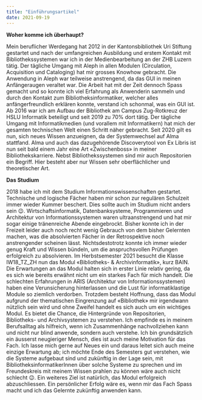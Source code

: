 ```yaml
---
title: "Einführungsartikel"
date: 2021-09-19
---
```


**Woher komme ich überhaupt?**

Mein beruflicher Werdegang hat 2012 in der Kantonsbibliothek Uri Stiftung gestartet und nach der umfangreichen Ausbildung und erstem Kontakt mit Bibliothekssystemen war ich in der Medienbearbeitung an der ZHB Luzern tätig. Der tägliche Umgang mit Aleph in allen Modulen (Circulation, Acquisition und Cataloging) hat mir grosses Knowhow gebracht. Die Anwendung in Aleph war teilweise anstrengend, da das GUI in meinen Anfängeraugen veraltet war. Die Arbeit hat mit der Zeit dennoch Spass gemacht und so konnte ich viel Erfahrung als Anwenderin sammeln und durch den Kontakt zum Bibliotheksinformatiker, welcher alles anfängerfreundlich erklären konnte, verstand ich schonmal, was ein GUI ist.
Ab 2016 war ich am Aufbau der Bibliothek am Campus Zug-Rotkreuz der HSLU Informatik beteiligt und seit 2019 zu 70% dort tätig. Der tägliche Umgang mit Informatikmedien (und vorallem mit Informatikern) hat mich der gesamten technischen Welt einen Schritt näher gebracht. 
Seit 2020 gilt es nun, sich neues Wissen anzueignen, da der Systemwechsel auf Alma stattfand. Alma und auch das dazugehörende Discoverytool von Ex Libris ist nun seit bald einem Jahr eine Art «Zwischenboss» in meiner Bibliothekskarriere.
Nebst Bibliothekssystemen sind mir auch Repositorien ein Begriff. Hier besteht aber nur Wissen sehr oberflächlicher und theoretischer Art.

**Das Studium**

2018 habe ich mit dem Studium Informationswissenschaften gestartet. Technische und logische Fächer haben mir schon zur regulären Schulzeit immer wieder Kummer beschert. Dies sollte auch im Studium nicht anders sein 😉. Wirtschaftsinformatik, Datenbanksysteme, Programmieren und Architektur von Informationssystemen waren ultraanstrengend und hat mir sogar einige tränenreiche Abende eingebrockt. Bisher konnte ich in der Freizeit leider auch noch recht wenig Gebrauch von dem bisher Gelernten machen, was die absolvierten Fächer in der Retrospektive noch anstrengender scheinen lässt. Nichtsdestotrotz konnte ich immer wieder genug Kraft und Wissen bündeln, um die anspruchsvollen Prüfungen erfolgreich zu absolvieren.
Im Herbstsemester 2021 besucht die Klasse IW18_TZ_ZH nun das Modul «Bibliotheks- & Archivinformatik», kurz BAIN. Die Erwartungen an das Modul halten sich in erster Linie relativ gering, da es sich wie bereits erwähnt nicht um ein starkes Fach für mich handelt. Die schlechten Erfahrungen in ARIS (Architektur von Informationssystemen) haben eine Verunsicherung hinterlassen und die Lust für informatiklastige Module so ziemlich verdorben. Trotzdem besteht Hoffnung, dass das Modul aufgrund der thematischen Eingrenzung auf «Bibliothek» mir irgendwann nützlich sein wird und ohne Zweifel handelt es sich auch um ein wichtiges Modul. Es bietet die Chance, die Hintergründe von Repositorien, Bibliotheks- und Archivsystemen zu verstehen. Ich empfinde es in meinem Berufsalltag als hilfreich, wenn ich Zusammenhänge nachvollziehen kann und nicht nur blind anwende, sondern auch verstehe. Ich bin grundsätzlich ein äusserst neugieriger Mensch, dies ist auch meine Motivation für das Fach. Ich lasse mich gerne auf Neues ein und daraus leitet sich auch meine einzige Erwartung ab; ich möchte Ende des Semesters gut verstehen, wie die Systeme aufgebaut sind und zukünftig in der Lage sein, mit BibliotheksinformatikerInnen über solche Systeme zu sprechen und im Freundeskreis mit meinem Wissen prahlen zu können wäre auch nicht schlecht 😉. Ein weiteres Ziel ist natürlich, das Modul erfolgreich abzuschliessen. Ein persönlicher Erfolg wäre es, wenn mir das Fach Spass macht und ich das Gelernte zukünftig anwenden kann.

